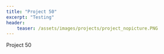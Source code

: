 ```yaml
---
title: "Project 50"
excerpt: "Testing"
header:
    teaser: /assets/images/projects/project_nopicture.PNG
---
```


Project 50